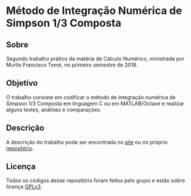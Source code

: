 # Método de Integração Numérica de Simpson 1/3 Composta

## Sobre
Segundo trabalho prático da matéria de Cálculo Numérico, ministrada por Murilo Francisco Tomé, no primeiro semestre de 2018.

## Objetivo
O trabalho consiste em codificar o método de integração numérica de Simpson 1/3
Composta em linguagem C ou em MATLAB/Octave e realizar alguns testes, análises e
comparações.

## Descrição
A descrição do trabalho pode ser encontrada no [site](http://www.lcad.icmc.usp.br/~mftome/SME300/2o-TRABALHO-PRATICO.pdf) ou no próprio [repositório](https://github.com/vpereira13/Calculo-Numerico/blob/master/Trabalho%202/Trabalho%202%20-%20Integra%C3%A7%C3%A3o%20Num%C3%A9rica%20Simpson%2013%20Composta.pdf).

## Licença
Todos os códigos desse repositório foram feitos pelo grupo e estão sobre licença [GPLv3](https://www.gnu.org/licenses/gpl-3.0.html).
